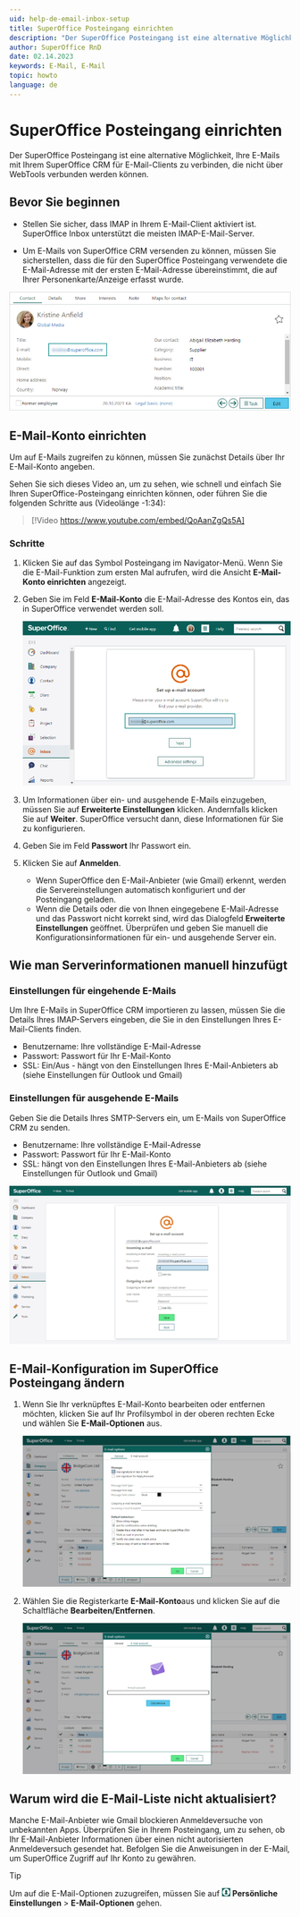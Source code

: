 ```yaml
---
uid: help-de-email-inbox-setup
title: SuperOffice Posteingang einrichten
description: "Der SuperOffice Posteingang ist eine alternative Möglichkeit, Ihre E-Mails mit Ihrem SuperOffice CRM für E-Mail-Clients zu verbinden, die nicht über WebTools verbunden werden können. Lernen Sie, wie Sie ihn einrichten und zum ersten Mal einloggen."
author: SuperOffice RnD
date: 02.14.2023
keywords: E-Mail, E-Mail
topic: howto
language: de
---
```


# SuperOffice Posteingang einrichten

Der SuperOffice Posteingang ist eine alternative Möglichkeit, Ihre E-Mails mit Ihrem SuperOffice CRM für E-Mail-Clients zu verbinden, die nicht über WebTools verbunden werden können.

## Bevor Sie beginnen

* Stellen Sie sicher, dass IMAP in Ihrem E-Mail-Client aktiviert ist. SuperOffice Inbox unterstützt die meisten IMAP-E-Mail-Server.

* Um E-Mails von SuperOffice CRM versenden zu können, müssen Sie sicherstellen, dass die für den SuperOffice Posteingang verwendete die E-Mail-Adresse mit der ersten E-Mail-Adresse übereinstimmt, die auf Ihrer Personenkarte/Anzeige erfasst wurde.

![Sie können überprüfen, welche E-Mail-Adresse Sie auf Ihrer Personenkarte erfasst wurde -screenshot][img2]

## E-Mail-Konto einrichten

Um auf E-Mails zugreifen zu können, müssen Sie zunächst Details über Ihr E-Mail-Konto angeben.

Sehen Sie sich dieses Video an, um zu sehen, wie schnell und einfach Sie Ihren SuperOffice-Posteingang einrichten können, oder führen Sie die folgenden Schritte aus (Videolänge -1:34):

<!-- markdownlint-disable-next-line MD034 DOCSMD007 -->
> [!Video https://www.youtube.com/embed/QoAanZgQs5A]

### Schritte

1. Klicken Sie auf das Symbol Posteingang im Navigator-Menü. Wenn Sie die E-Mail-Funktion zum ersten Mal aufrufen, wird die Ansicht **E-Mail-Konto einrichten** angezeigt.

1. Geben Sie im Feld **E-Mail-Konto** die E-Mail-Adresse des Kontos ein, das in SuperOffice verwendet werden soll.

    ![x -screenshot][img3]

1. Um Informationen über ein- und ausgehende E-Mails einzugeben, müssen Sie auf **Erweiterte Einstellungen** klicken. Andernfalls klicken Sie auf **Weiter**. SuperOffice versucht dann, diese Informationen für Sie zu konfigurieren.

1. Geben Sie im Feld **Passwort** Ihr Passwort ein.

1. Klicken Sie auf **Anmelden**.

    * Wenn SuperOffice den E-Mail-Anbieter (wie Gmail) erkennt, werden die Servereinstellungen automatisch konfiguriert und der Posteingang geladen.
    * Wenn die Details oder die von Ihnen eingegebene E-Mail-Adresse und das Passwort nicht korrekt sind, wird das Dialogfeld **Erweiterte Einstellungen** geöffnet. Überprüfen und geben Sie manuell die Konfigurationsinformationen für ein- und ausgehende Server ein.

## Wie man Serverinformationen manuell hinzufügt

### Einstellungen für eingehende E-Mails

Um Ihre E-Mails in SuperOffice CRM importieren zu lassen, müssen Sie die Details Ihres IMAP-Servers eingeben, die Sie in den Einstellungen Ihres E-Mail-Clients finden.

* Benutzername: Ihre vollständige E-Mail-Adresse
* Passwort: Passwort für Ihr E-Mail-Konto
* SSL: Ein/Aus - hängt von den Einstellungen Ihres E-Mail-Anbieters ab (siehe Einstellungen für Outlook und Gmail)

### Einstellungen für ausgehende E-Mails

Geben Sie die Details Ihres SMTP-Servers ein, um E-Mails von SuperOffice CRM zu senden.

* Benutzername: Ihre vollständige E-Mail-Adresse
* Passwort: Passwort für Ihr E-Mail-Konto
* SSL: hängt von den Einstellungen Ihres E-Mail-Anbieters ab (siehe Einstellungen für Outlook und Gmail)

![Erweiterte Einstellungen - Gehen Sie zum Posteingang, um manuell die korrekten E-Mail-Serverinformationen hinzuzufügen -screenshot][img4]

## E-Mail-Konfiguration im SuperOffice Posteingang ändern

1. Wenn Sie Ihr verknüpftes E-Mail-Konto bearbeiten oder entfernen möchten, klicken Sie auf Ihr Profilsymbol in der oberen rechten Ecke und wählen Sie **E-Mail-Optionen** aus.

    ![E-Mail-Optionen -screenshot][img5]

1. Wählen Sie die Registerkarte **E-Mail-Konto**aus und klicken Sie auf die Schaltfläche **Bearbeiten/Entfernen**.

    ![E-Mail-Optionen -screenshot][img6]

## Warum wird die E-Mail-Liste nicht aktualisiert?

Manche E-Mail-Anbieter wie Gmail blockieren Anmeldeversuche von unbekannten Apps. Überprüfen Sie in Ihrem Posteingang, um zu sehen, ob Ihr E-Mail-Anbieter Informationen über einen nicht autorisierten Anmeldeversuch gesendet hat. Befolgen Sie die Anweisungen in der E-Mail, um SuperOffice Zugriff auf Ihr Konto zu gewähren.

> [!TIP]
> Um auf die E-Mail-Optionen zuzugreifen, müssen Sie auf ![Symbol][img1] **Persönliche Einstellungen** > **E-Mail-Optionen** gehen.

<!-- Referenced links -->

<!-- Referenced images -->
[img1]: ../../../../media/icons/personal-settings-small.png
[img2]: ../../../../media/loc/en/email/getstarted-contact-mycontactcard.png
[img3]: ../../../../media/loc/en/email/getstarted-inbox-login.png
[img4]: ../../../../media/loc/en/email/so-inbox-advanced-settings.png
[img5]: ../../../../media/loc/en/email/email-options-general.png
[img6]: ../../../../media/loc/en/email/email-options-account.png
